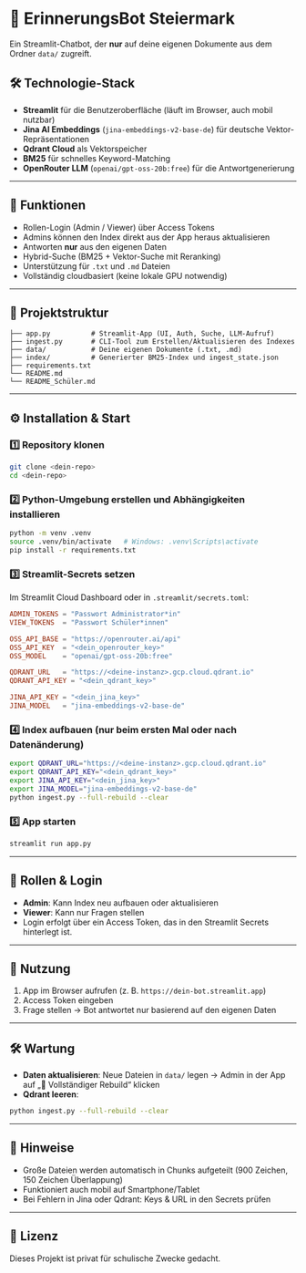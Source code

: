 # 💬 ErinnerungsBot Steiermark

Ein Streamlit-Chatbot, der **nur** auf deine eigenen Dokumente aus dem Ordner `data/` zugreift.

## 🛠 Technologie-Stack
- **Streamlit** für die Benutzeroberfläche (läuft im Browser, auch mobil nutzbar)
- **Jina AI Embeddings** (`jina-embeddings-v2-base-de`) für deutsche Vektor-Repräsentationen
- **Qdrant Cloud** als Vektorspeicher
- **BM25** für schnelles Keyword-Matching
- **OpenRouter LLM** (`openai/gpt-oss-20b:free`) für die Antwortgenerierung

---

## 🚀 Funktionen
- Rollen-Login (Admin / Viewer) über Access Tokens
- Admins können den Index direkt aus der App heraus aktualisieren
- Antworten **nur** aus den eigenen Daten
- Hybrid-Suche (BM25 + Vektor-Suche mit Reranking)
- Unterstützung für `.txt` und `.md` Dateien
- Vollständig cloudbasiert (keine lokale GPU notwendig)

---

## 📂 Projektstruktur
```
├── app.py          # Streamlit-App (UI, Auth, Suche, LLM-Aufruf)
├── ingest.py       # CLI-Tool zum Erstellen/Aktualisieren des Indexes
├── data/           # Deine eigenen Dokumente (.txt, .md)
├── index/          # Generierter BM25-Index und ingest_state.json
├── requirements.txt
└── README.md
└── README_Schüler.md
```

---

## ⚙️ Installation & Start

### 1️⃣ Repository klonen
```bash
git clone <dein-repo>
cd <dein-repo>
```

### 2️⃣ Python-Umgebung erstellen und Abhängigkeiten installieren
```bash
python -m venv .venv
source .venv/bin/activate   # Windows: .venv\Scripts\activate
pip install -r requirements.txt
```

### 3️⃣ Streamlit-Secrets setzen  
Im Streamlit Cloud Dashboard oder in `.streamlit/secrets.toml`:
```toml
ADMIN_TOKENS = "Passwort Administrator*in"
VIEW_TOKENS  = "Passwort Schüler*innen"

OSS_API_BASE = "https://openrouter.ai/api"
OSS_API_KEY  = "<dein_openrouter_key>"
OSS_MODEL    = "openai/gpt-oss-20b:free"

QDRANT_URL   = "https://<deine-instanz>.gcp.cloud.qdrant.io"
QDRANT_API_KEY = "<dein_qdrant_key>"

JINA_API_KEY = "<dein_jina_key>"
JINA_MODEL   = "jina-embeddings-v2-base-de"
```

### 4️⃣ Index aufbauen (nur beim ersten Mal oder nach Datenänderung)
```bash
export QDRANT_URL="https://<deine-instanz>.gcp.cloud.qdrant.io"
export QDRANT_API_KEY="<dein_qdrant_key>"
export JINA_API_KEY="<dein_jina_key>"
export JINA_MODEL="jina-embeddings-v2-base-de"
python ingest.py --full-rebuild --clear
```

### 5️⃣ App starten
```bash
streamlit run app.py
```

---

## 🔐 Rollen & Login
- **Admin**: Kann Index neu aufbauen oder aktualisieren
- **Viewer**: Kann nur Fragen stellen
- Login erfolgt über ein Access Token, das in den Streamlit Secrets hinterlegt ist.

---

## 📱 Nutzung
1. App im Browser aufrufen (z. B. `https://dein-bot.streamlit.app`)
2. Access Token eingeben
3. Frage stellen → Bot antwortet nur basierend auf den eigenen Daten

---

## 🛠 Wartung
- **Daten aktualisieren**: Neue Dateien in `data/` legen → Admin in der App auf „🧱 Vollständiger Rebuild“ klicken
- **Qdrant leeren**:
```bash
python ingest.py --full-rebuild --clear
```

---

## 📌 Hinweise
- Große Dateien werden automatisch in Chunks aufgeteilt (900 Zeichen, 150 Zeichen Überlappung)
- Funktioniert auch mobil auf Smartphone/Tablet
- Bei Fehlern in Jina oder Qdrant: Keys & URL in den Secrets prüfen

---

## 📄 Lizenz
Dieses Projekt ist privat für schulische Zwecke gedacht.
